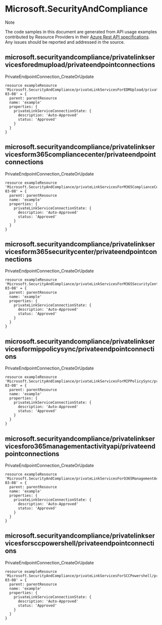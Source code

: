 # Microsoft.SecurityAndCompliance
  
> [!NOTE]
> The code samples in this document are generated from API usage examples contributed by Resource Providers in their [Azure Rest API specifications](https://github.com/Azure/azure-rest-api-specs). Any issues should be reported and addressed in the source.


## microsoft.securityandcompliance/privatelinkservicesforedmupload/privateendpointconnections

PrivateEndpointConnection_CreateOrUpdate
```bicep
resource exampleResource 'Microsoft.SecurityAndCompliance/privateLinkServicesForEDMUpload/privateEndpointConnections@2021-03-08' = {
  parent: parentResource 
  name: 'example'
  properties: {
    privateLinkServiceConnectionState: {
      description: 'Auto-Approved'
      status: 'Approved'
    }
  }
}
```

## microsoft.securityandcompliance/privatelinkservicesform365compliancecenter/privateendpointconnections

PrivateEndpointConnection_CreateOrUpdate
```bicep
resource exampleResource 'Microsoft.SecurityAndCompliance/privateLinkServicesForM365ComplianceCenter/privateEndpointConnections@2021-03-08' = {
  parent: parentResource 
  name: 'example'
  properties: {
    privateLinkServiceConnectionState: {
      description: 'Auto-Approved'
      status: 'Approved'
    }
  }
}
```

## microsoft.securityandcompliance/privatelinkservicesform365securitycenter/privateendpointconnections

PrivateEndpointConnection_CreateOrUpdate
```bicep
resource exampleResource 'Microsoft.SecurityAndCompliance/privateLinkServicesForM365SecurityCenter/privateEndpointConnections@2021-03-08' = {
  parent: parentResource 
  name: 'example'
  properties: {
    privateLinkServiceConnectionState: {
      description: 'Auto-Approved'
      status: 'Approved'
    }
  }
}
```

## microsoft.securityandcompliance/privatelinkservicesformippolicysync/privateendpointconnections

PrivateEndpointConnection_CreateOrUpdate
```bicep
resource exampleResource 'Microsoft.SecurityAndCompliance/privateLinkServicesForMIPPolicySync/privateEndpointConnections@2021-03-08' = {
  parent: parentResource 
  name: 'example'
  properties: {
    privateLinkServiceConnectionState: {
      description: 'Auto-Approved'
      status: 'Approved'
    }
  }
}
```

## microsoft.securityandcompliance/privatelinkservicesforo365managementactivityapi/privateendpointconnections

PrivateEndpointConnection_CreateOrUpdate
```bicep
resource exampleResource 'Microsoft.SecurityAndCompliance/privateLinkServicesForO365ManagementActivityAPI/privateEndpointConnections@2021-03-08' = {
  parent: parentResource 
  name: 'example'
  properties: {
    privateLinkServiceConnectionState: {
      description: 'Auto-Approved'
      status: 'Approved'
    }
  }
}
```

## microsoft.securityandcompliance/privatelinkservicesforsccpowershell/privateendpointconnections

PrivateEndpointConnection_CreateOrUpdate
```bicep
resource exampleResource 'Microsoft.SecurityAndCompliance/privateLinkServicesForSCCPowershell/privateEndpointConnections@2021-03-08' = {
  parent: parentResource 
  name: 'example'
  properties: {
    privateLinkServiceConnectionState: {
      description: 'Auto-Approved'
      status: 'Approved'
    }
  }
}
```
